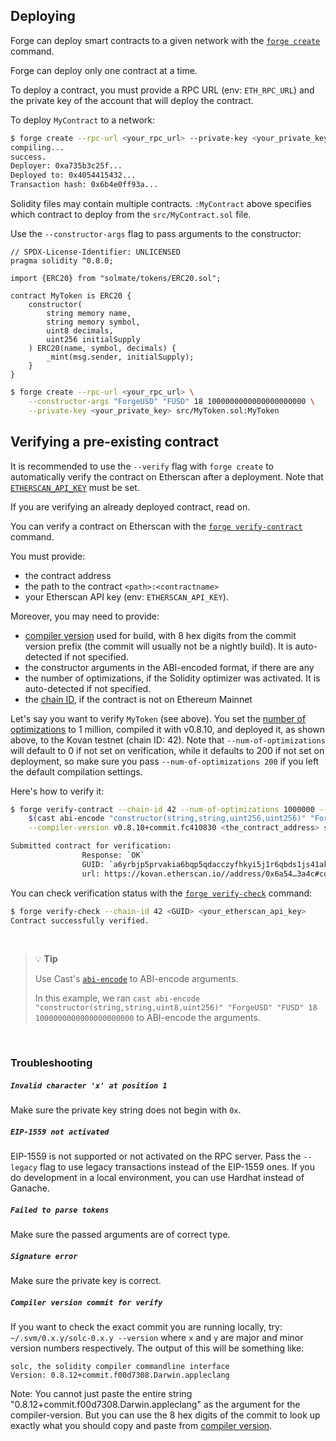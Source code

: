 ## Deploying

Forge can deploy smart contracts to a given network with the [`forge create`](../reference/forge/forge-create.md) command.

Forge can deploy only one contract at a time.

To deploy a contract, you must provide a RPC URL (env: `ETH_RPC_URL`) and the private key of the account that will deploy the contract.

To deploy `MyContract` to a network:

```sh
$ forge create --rpc-url <your_rpc_url> --private-key <your_private_key> src/MyContract.sol:MyContract
compiling...
success.
Deployer: 0xa735b3c25f...
Deployed to: 0x4054415432...
Transaction hash: 0x6b4e0ff93a...
```

Solidity files may contain multiple contracts. `:MyContract` above specifies which contract to deploy from the `src/MyContract.sol` file.

Use the `--constructor-args` flag to pass arguments to the constructor:

```solidity
// SPDX-License-Identifier: UNLICENSED
pragma solidity ^0.8.0;

import {ERC20} from "solmate/tokens/ERC20.sol";

contract MyToken is ERC20 {
    constructor(
        string memory name,
        string memory symbol,
        uint8 decimals,
        uint256 initialSupply
    ) ERC20(name, symbol, decimals) {
        _mint(msg.sender, initialSupply);
    }
}
```

```sh
$ forge create --rpc-url <your_rpc_url> \
    --constructor-args "ForgeUSD" "FUSD" 18 1000000000000000000000 \
    --private-key <your_private_key> src/MyToken.sol:MyToken
```

## Verifying a pre-existing contract

It is recommended to use the `--verify` flag with `forge create` to automatically verify the contract on Etherscan after a deployment.
Note that [`ETHERSCAN_API_KEY`](../reference/config.md#etherscan_api_key) must be set.

If you are verifying an already deployed contract, read on.

You can verify a contract on Etherscan with the [`forge verify-contract`](../reference/forge/forge-verify-contract.md) command.

You must provide:
- the contract address
- the path to the contract `<path>:<contractname>`
- your Etherscan API key (env: `ETHERSCAN_API_KEY`).

Moreover, you may need to provide:
- [compiler version](https://etherscan.io/solcversions) used for build, with 8 hex digits from the commit version prefix (the commit will usually not be a nightly build).  It is auto-detected if not specified.
- the constructor arguments in the ABI-encoded format, if there are any
- the number of optimizations, if the Solidity optimizer was activated.  It is auto-detected if not specified.
- the [chain ID](https://evm-chainlist.netlify.app/), if the contract is not on Ethereum Mainnet

Let's say you want to verify `MyToken` (see above). You set the [number of optimizations](../reference/config.md#optimizer_runs) to 1 million, compiled it with v0.8.10, and deployed it, as shown above, to the Kovan testnet (chain ID: 42). Note that `--num-of-optimizations` will default to 0 if not set on verification, while it defaults to 200 if not set on deployment, so make sure you pass `--num-of-optimizations 200` if you left the default compilation settings. 

Here's how to verify it:

```bash
$ forge verify-contract --chain-id 42 --num-of-optimizations 1000000 --constructor-args \ 
    $(cast abi-encode "constructor(string,string,uint256,uint256)" "ForgeUSD" "FUSD" 18 1000000000000000000000) \
    --compiler-version v0.8.10+commit.fc410830 <the_contract_address> src/MyToken.sol:MyToken <your_etherscan_api_key>

Submitted contract for verification:
                Response: `OK`
                GUID: `a6yrbjp5prvakia6bqp5qdacczyfhkyi5j1r6qbds1js41ak1a`
                url: https://kovan.etherscan.io//address/0x6a54…3a4c#code
```

You can check verification status with the [`forge verify-check`](../reference/forge/forge-verify-check.md) command:

```bash
$ forge verify-check --chain-id 42 <GUID> <your_etherscan_api_key>
Contract successfully verified.
```

<br>

> 💡 **Tip**
> 
> Use Cast's [`abi-encode`](../reference/cast/cast-abi-encode.md) to ABI-encode arguments.
>
> In this example, we ran `cast abi-encode "constructor(string,string,uint8,uint256)" "ForgeUSD" "FUSD" 18 1000000000000000000000` to ABI-encode the arguments.

<br>

### Troubleshooting

##### `Invalid character 'x' at position 1`

Make sure the private key string does not begin with `0x`.

##### `EIP-1559 not activated`
EIP-1559 is not supported or not activated on the RPC server. Pass the `--legacy` flag to use legacy transactions instead of the EIP-1559 ones. If you do development in a local environment, you can use Hardhat instead of Ganache.

##### `Failed to parse tokens`
Make sure the passed arguments are of correct type.

##### `Signature error`
Make sure the private key is correct.

##### `Compiler version commit for verify`
If you want to check the exact commit you are running locally, try: ` ~/.svm/0.x.y/solc-0.x.y --version` where `x` and
`y` are major and minor version numbers respectively.  The output of this will be something like:

```ignore
solc, the solidity compiler commandline interface
Version: 0.8.12+commit.f00d7308.Darwin.appleclang
```

Note: You cannot just paste the entire string "0.8.12+commit.f00d7308.Darwin.appleclang" as the argument for the compiler-version.  But you can use the 8 hex digits of the commit to look up exactly what you should copy and paste from [compiler version](https://etherscan.io/solcversions).

